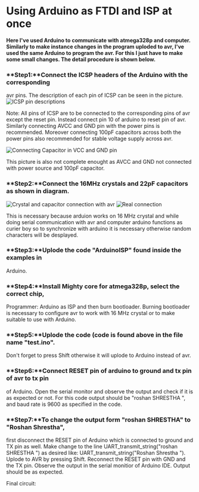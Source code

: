 # **Using Arduino as FTDI and ISP at once**
**Here I've used Arduino to communicate with atmega328p and computer.
Similarly to make instance changes in the program uploded to avr, I've
used the same Arduino to program the avr. For this I just have to make
some small changes. The detail procedure is shown below.**

### **Step1:**Connect the ICSP headers of the Arduino with the corresponding
avr pins. The description of each pin of ICSP can be seen in the picture.
![ICSP pin descriptions](https://qph.fs.quoracdn.net/main-qimg-0b9e61e4598a113b72673f73116b0ad7.webp)

Note: All pins of ICSP are to be connected to the corresponding pins of avr
except the reset pin. Instead connect pin 10 of arduino to reset pin of avr.
Similarly connecting  AVCC and GND pin with the power pins is recommended.
Moreover connecting 100pF capacitors across both the power pins also 
recommended for stable voltage supply across avr.

![Connecting Capacitor in VCC and GND pin](https://lh3.googleusercontent.com/proxy/BDKie5-zPX1b1MY-b-QoeNyWh4xJY1DvsyWrR7OukRCzMDIjTikp6d7ZX7wocK0r3rB_4XMI3oNmG8InMWSNOvD7fdXWnEEcSAO7pV8k6dZKXEK6ps5YPzlR_bmV2c8-ze8za-iKIw)

This picture is also not complete enought as AVCC and GND not connected with 
power source and 100pF capacitor.

### **Step2:**Connect the 16MHz crystals and 22pF capacitors as shown in diagram.
![Crystal and capacitor connection with avr](https://4.bp.blogspot.com/-0q_16rv2Wj0/ToJ0pvJbwlI/AAAAAAAAAJk/IE9yuSTi4Yk/s1600/untitled1.PNG)
![Real connection](https://arduinoelectronics.files.wordpress.com/2012/02/arduinoisp1.png)

This is necessary because arduion works on 16 MHz crystal and while doing serial
communication with avr and computer arduino functions as curier boy so to
synchronize with arduino it is necessary otherwise random characters will be 
desplayed.

### **Step3:**Uplode the code "ArduinoISP" found inside the examples in
Arduino.

### **Step4:**Install Mighty core for atmega328p, select the correct chip,
Programmer: Arduino as ISP and then burn bootloader.
Burning bootloader is necessary to configure avr to work with 16 MHz crystal
or to make suitable to use with Arduino.

### **Step5:**Uplode the code (code is found above in the file name "test.ino".
Don't forget to press Shift otherwise it will uplode to Arduino instead of avr.

### **Step6:**Connect RESET pin of arduino to ground and tx pin of avr to tx pin
of Arduino. Open the serial monitor and observe the output and check if it is as
expected or not.
For this code output should be "roshan SHRESTHA ", and baud rate is 9600 as 
specified in the code.

### **Step7:**To change the output form "roshan SHRESTHA" to "Roshan Shrestha",
first disconnect the RESET pin of Arduino which is connected to ground and TX
pin as well.
	Make change to the line UART_transmit_string("roshan SHRESTHA ") as 
desired like: UART_transmit_string("Roshan Shrestha ").
	Uplode to AVR by pressing Shift.
	Reconnect the RESET pin with GND and the TX pin.
	Observe the output in the serial monitior of Arduino IDE. Output should
be as expected.

Final circuit:


